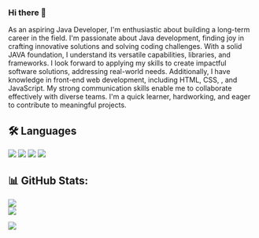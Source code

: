### Hi there 👋

As an aspiring Java Developer, I'm enthusiastic about building a long-term career in the field. I'm passionate about Java development, finding joy in crafting innovative solutions and solving coding challenges. With a solid JAVA foundation, I understand its versatile capabilities, libraries, and frameworks. I look forward to applying my skills to create impactful software solutions, addressing real-world needs. Additionally, I have knowledge in front-end web development, including HTML, CSS, , and JavaScript. My strong communication skills enable me to collaborate effectively with diverse teams. I'm a quick learner, hardworking, and eager to contribute to meaningful projects.

## 🛠 Languages 
![](https://img.shields.io/badge/Code-Python-informational?style=flat&color=informational&logo=python)
![](https://img.shields.io/badge/Code-C-informational?style=flat&color=informational&logo=c)
![](https://img.shields.io/badge/Code-Java-informational?style=flat&color=informational&logo=java)
![](https://img.shields.io/badge/Code-MongoDB-informational?style=flat&color=informational&logo=mongodb)

## 📊 GitHub Stats:
![](https://github-readme-stats.vercel.app/api?username=Z0RRR0&theme=dark&hide_border=false&include_all_commits=false&count_private=false)<br/>
![](https://github-readme-stats.vercel.app/api/top-langs/?username=Z0RRR0&theme=dark&hide_border=false&include_all_commits=false&count_private=false&layout=compact)

[![](https://visitcount.itsvg.in/api?id=Chiragj2003&icon=0&color=0)](https://visitcount.itsvg.in)

